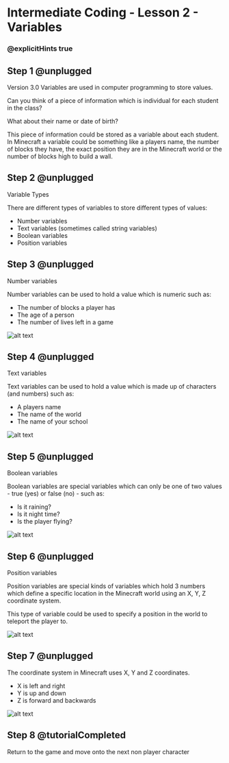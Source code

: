 # Intermediate Coding - Lesson 2 - Variables
### @explicitHints true

## Step 1 @unplugged
Version 3.0
Variables are used in computer programming to store values.

Can you think of a piece of information which is individual for each student in the class?

What about their name or date of birth?

This piece of information could be stored as a variable about each student. 
In Minecraft a variable could be something like a players name, the number of blocks they have, the exact position they are in the Minecraft world or the number of blocks high to build a wall.

## Step 2 @unplugged
Variable Types

There are different types of variables to store different types of values:

- Number variables
- Text variables (sometimes called string variables)
- Boolean variables
- Position variables

## Step 3 @unplugged
Number variables

Number variables can be used to hold a value which is numeric such as:

- The number of blocks a player has
- The age of a person
- The number of lives left in a game

![alt text](https://intermediate.codingcredentials.com/Lesson2/2/images/1%20-%20Lesson2IntroNumberVariables.png?raw=true "Number Variables")

## Step 4 @unplugged
Text variables

Text variables can be used to hold a value which is made up of characters (and numbers) such as:

- A players name
- The name of the world
- The name of your school

![alt text](https://intermediate.codingcredentials.com/Lesson2/2/images/2%20-%20Lesson2IntroTextVariables.png?raw=true "Text Variables")

## Step 5 @unplugged
Boolean variables

Boolean variables are special variables which can only be one of two values - true (yes) or false (no) - such as:

- Is it raining?
- Is it night time?
- Is the player flying?

![alt text](https://intermediate.codingcredentials.com/Lesson2/2/images/3%20-%20Lesson2IntroBooleanVariables.png?raw=true "Boolean Variables")

## Step 6 @unplugged
Position variables

Position variables are special kinds of variables which hold 3 numbers which define a specific location in the Minecraft world using an X, Y, Z coordinate system. 

This type of variable could be used to specify a position in the world to teleport the player to.

![alt text](https://intermediate.codingcredentials.com/Lesson2/2/images/4%20-%20Lesson2IntroPositionVariables.png?raw=true "Position Variables")

## Step 7 @unplugged
The coordinate system in Minecraft uses X, Y and Z coordinates.

- X is left and right
- Y is up and down
- Z is forward and backwards 

![alt text](https://intermediate.codingcredentials.com/Lesson2/2/images/5%20-%20Lesson2IntroCoordinates.jpg?raw=true "X Y Z Coordinates")

## Step 8 @tutorialCompleted
Return to the game and move onto the next non player character